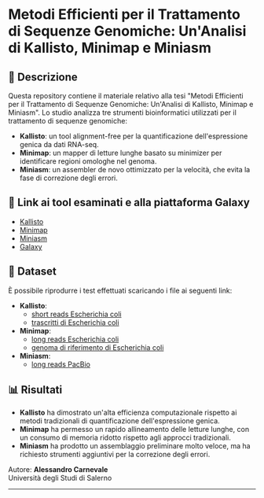 # Metodi Efficienti per il Trattamento di Sequenze Genomiche: Un'Analisi di Kallisto, Minimap e Miniasm

## 📌 Descrizione
Questa repository contiene il materiale relativo alla tesi "Metodi Efficienti per il Trattamento di Sequenze Genomiche: Un'Analisi di Kallisto, Minimap e Miniasm". Lo studio analizza tre strumenti bioinformatici utilizzati per il trattamento di sequenze genomiche:

- **Kallisto**: un tool alignment-free per la quantificazione dell'espressione genica da dati RNA-seq.
- **Minimap**: un mapper di letture lunghe basato su minimizer per identificare regioni omologhe nel genoma.
- **Miniasm**: un assembler de novo ottimizzato per la velocità, che evita la fase di correzione degli errori.

## 🔗 Link ai tool esaminati e alla piattaforma Galaxy
- [Kallisto](https://github.com/pachterlab/kallisto)
- [Minimap](https://github.com/lh3/minimap2)
- [Miniasm](https://github.com/lh3/miniasm)
- [Galaxy](https://usegalaxy.org/)

## 🔬 Dataset
È possibile riprodurre i test effettuati scaricando i file ai seguenti link:
- **Kallisto**:
  - [short reads Escherichia coli](https://www.ebi.ac.uk/ena/browser/view/ERR2686027)
  - [trascritti di Escherichia coli](https://ftp.ensemblgenomes.ebi.ac.uk/pub/bacteria/release-60/fasta/bacteria_0_collection/escherichia_coli_str_k_12_substr_mg1655_gca_000005845/cdna/)
- **Minimap**:
  - [long reads Escherichia coli](https://ftp.sra.ebi.ac.uk/vol1/fastq/SRR320/083/SRR32026183/)
  - [genoma di riferimento di Escherichia coli](https://www.ncbi.nlm.nih.gov/datasets/genome/GCF_000005845.2/)
- **Miniasm**:
  - [long reads PacBio](http://www.cbcb.umd.edu/software/PBcR/data/selfSampleData.tar.gz) 

## 📊 Risultati
- **Kallisto** ha dimostrato un'alta efficienza computazionale rispetto ai metodi tradizionali di quantificazione dell'espressione genica.
- **Minimap** ha permesso un rapido allineamento delle letture lunghe, con un consumo di memoria ridotto rispetto agli approcci tradizionali.
- **Miniasm** ha prodotto un assemblaggio preliminare molto veloce, ma ha richiesto strumenti aggiuntivi per la correzione degli errori.

Autore: **Alessandro Carnevale**  
Università degli Studi di Salerno  

---

